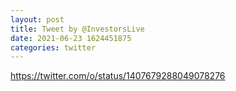 ```yaml
--- 
layout: post 
title: Tweet by @InvestorsLive 
date: 2021-06-23 1624451875 
categories: twitter 
--- 
```

https://twitter.com/o/status/1407679288049078276